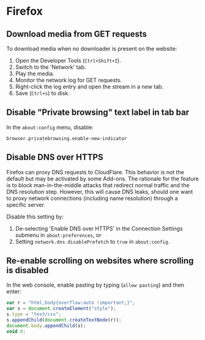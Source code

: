 # Firefox

## Download media from GET requests

To download media when no downloader is present on the website:

1. Open the Developer Tools (`Ctrl+Shift+I`).
2. Switch to the 'Network' tab.
3. Play the media.
4. Monitor the network log for GET requests.
5. Right-click the log entry and open the stream in a new tab.
6. Save (`Ctrl+s`) to disk.

## Disable "Private browsing" text label in tab bar

In the `about:config` menu, disable:

```
browser.privatebrowsing.enable-new-indicator
```

## Disable DNS over HTTPS

Firefox can proxy DNS requests to CloudFlare. This behavior is not the default
but may be activated by some Add-ons. The rationale for the feature is to block
man-in-the-middle attacks that redirect normal traffic and the DNS resolution
step. However, this will cause DNS leaks, should one want to proxy network
connections (including name resolution) through a specific server.

Disable this setting by:

1. De-selecting 'Enable DNS over HTTPS' in the Connection Settings submenu in
   `about:preferences`, or
2. Setting `network.dns.disablePrefetch` to `true` in `about:config`.

## Re-enable scrolling on websites where scrolling is disabled

In the web console, enable pasting by typing (`allow pasting`) and then enter:

```js
var r = "html,body{overflow:auto !important;}";
var s = document.createElement("style");
s.type = "text/css";
s.appendChild(document.createTextNode(r));
document.body.appendChild(s);
void 0;
```
